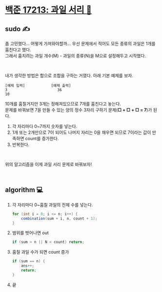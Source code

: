 # [백준 17213: 과일 서리 🍉](https://www.acmicpc.net/problem/17213)  

## sudo ✍
좀 고민했다... 어떻게 가져와야할까...
우선 문제에서 적어도 모든 종류의 과일은 1개를 훔친다고 했다.  
그래서 훔치려는 과일 개수(M) - 과일의 종류(N)을 M으로 설정해두고 시작했다.  

<br/> 

내가 생각한 방법은 합으로 조합을 구하는 거였다. 아래 기본 예제를 보자.
```
[예제 입력]            [예제 출력]
3                       36
10
```

10개를 훔칠거지만 3개는 정해져있으므로 7개를 훔친다고 놓는다.  
문제를 바꿔보면 7을 만들 수 있는 양의 정수 3자리 구하기 문제(**□ + □ + □ = 7**)가 된다. 

1. 각 자리마다 0~7까지 숫자를 넣는다.
2. 1개 또는 2개만으로 7이 되어도 나머지 자리는 0을 채우면 되므로 7이라는 값이 만족하면 count를 증가한다.
3. 반복한다.

<br/>

위의 알고리즘을 이제 과일 서리 문제로 바꿔보자!  


<br/>

## algorithm 💻
1. 각 자리마다 0~훔칠 과일의 전체 수를 넣는다.
    ```java
    for (int i = 0; i <= n; i++) {
        combination(sum + i, n, count + 1);
    }
    ```

2. 범위를 벗어나면 out
    ```java
    if (sum > n || N < count) return;
    ```

3. 훔칠 과일 수가 되면 count 증가
    ```java
    if (sum == n) {
        ans++;
        return;
    }
    ```
4. 끝